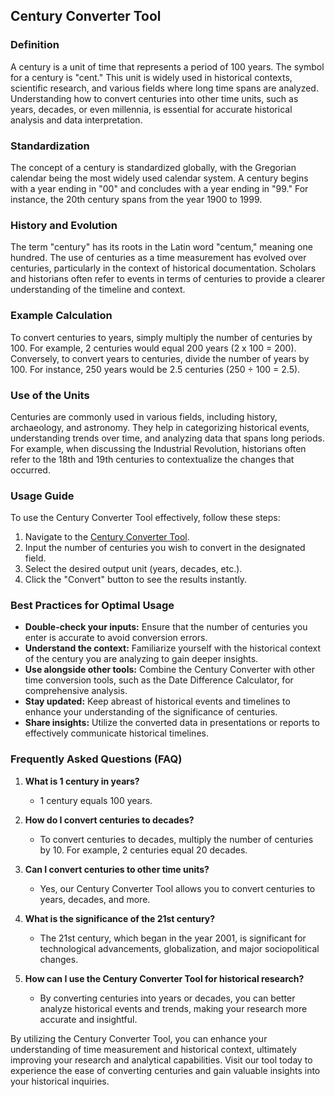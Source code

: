 ## Century Converter Tool

### Definition
A century is a unit of time that represents a period of 100 years. The symbol for a century is "cent." This unit is widely used in historical contexts, scientific research, and various fields where long time spans are analyzed. Understanding how to convert centuries into other time units, such as years, decades, or even millennia, is essential for accurate historical analysis and data interpretation.

### Standardization
The concept of a century is standardized globally, with the Gregorian calendar being the most widely used calendar system. A century begins with a year ending in "00" and concludes with a year ending in "99." For instance, the 20th century spans from the year 1900 to 1999.

### History and Evolution
The term "century" has its roots in the Latin word "centum," meaning one hundred. The use of centuries as a time measurement has evolved over centuries, particularly in the context of historical documentation. Scholars and historians often refer to events in terms of centuries to provide a clearer understanding of the timeline and context.

### Example Calculation
To convert centuries to years, simply multiply the number of centuries by 100. For example, 2 centuries would equal 200 years (2 x 100 = 200). Conversely, to convert years to centuries, divide the number of years by 100. For instance, 250 years would be 2.5 centuries (250 ÷ 100 = 2.5).

### Use of the Units
Centuries are commonly used in various fields, including history, archaeology, and astronomy. They help in categorizing historical events, understanding trends over time, and analyzing data that spans long periods. For example, when discussing the Industrial Revolution, historians often refer to the 18th and 19th centuries to contextualize the changes that occurred.

### Usage Guide
To use the Century Converter Tool effectively, follow these steps:
1. Navigate to the [Century Converter Tool](https://www.inayam.co/unit-converter/time).
2. Input the number of centuries you wish to convert in the designated field.
3. Select the desired output unit (years, decades, etc.).
4. Click the "Convert" button to see the results instantly.

### Best Practices for Optimal Usage
- **Double-check your inputs:** Ensure that the number of centuries you enter is accurate to avoid conversion errors.
- **Understand the context:** Familiarize yourself with the historical context of the century you are analyzing to gain deeper insights.
- **Use alongside other tools:** Combine the Century Converter with other time conversion tools, such as the Date Difference Calculator, for comprehensive analysis.
- **Stay updated:** Keep abreast of historical events and timelines to enhance your understanding of the significance of centuries.
- **Share insights:** Utilize the converted data in presentations or reports to effectively communicate historical timelines.

### Frequently Asked Questions (FAQ)

1. **What is 1 century in years?**
   - 1 century equals 100 years.

2. **How do I convert centuries to decades?**
   - To convert centuries to decades, multiply the number of centuries by 10. For example, 2 centuries equal 20 decades.

3. **Can I convert centuries to other time units?**
   - Yes, our Century Converter Tool allows you to convert centuries to years, decades, and more.

4. **What is the significance of the 21st century?**
   - The 21st century, which began in the year 2001, is significant for technological advancements, globalization, and major sociopolitical changes.

5. **How can I use the Century Converter Tool for historical research?**
   - By converting centuries into years or decades, you can better analyze historical events and trends, making your research more accurate and insightful.

By utilizing the Century Converter Tool, you can enhance your understanding of time measurement and historical context, ultimately improving your research and analytical capabilities. Visit our tool today to experience the ease of converting centuries and gain valuable insights into your historical inquiries.